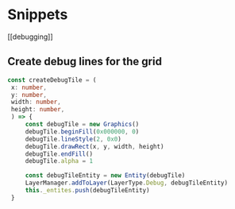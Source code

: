 # Snippets

[[debugging]] 

## Create debug lines for the grid

```typescript
const createDebugTile = (
 x: number,
 y: number,
 width: number,
 height: number,
 ) => {
	 const debugTile = new Graphics()
	 debugTile.beginFill(0x000000, 0)
	 debugTile.lineStyle(2, 0x0)
	 debugTile.drawRect(x, y, width, height)
	 debugTile.endFill()
	 debugTile.alpha = 1

	 const debugTileEntity = new Entity(debugTile)
	 LayerManager.addToLayer(LayerType.Debug, debugTileEntity)
	 this._entites.push(debugTileEntity)
 }